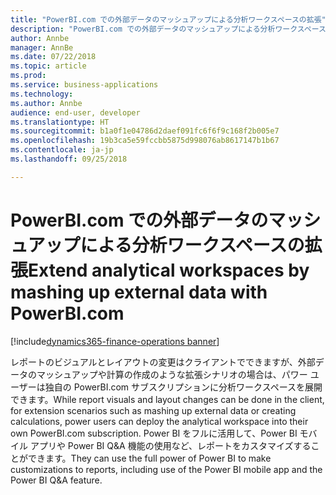 ```yaml
---
title: "PowerBI.com での外部データのマッシュアップによる分析ワークスペースの拡張"
description: "PowerBI.com での外部データのマッシュアップによる分析ワークスペースの拡張"
author: Annbe
manager: AnnBe
ms.date: 07/22/2018
ms.topic: article
ms.prod: 
ms.service: business-applications
ms.technology: 
ms.author: Annbe
audience: end-user, developer
ms.translationtype: HT
ms.sourcegitcommit: b1a0f1e04786d2daef091fc6f6f9c168f2b005e7
ms.openlocfilehash: 19b3ca5e59fccbb5875d998076ab8617147b1b67
ms.contentlocale: ja-jp
ms.lasthandoff: 09/25/2018

---
```

#  <a name="extend-analytical-workspaces-by-mashing-up-external-data-with-powerbicom"></a><span data-ttu-id="e8db0-103">PowerBI.com での外部データのマッシュアップによる分析ワークスペースの拡張</span><span class="sxs-lookup"><span data-stu-id="e8db0-103">Extend analytical workspaces by mashing up external data with PowerBI.com</span></span>

[!include[dynamics365-finance-operations banner](../includes/dynamics365-finance-operations.md)]



<span data-ttu-id="e8db0-104">レポートのビジュアルとレイアウトの変更はクライアントでできますが、外部データのマッシュアップや計算の作成のような拡張シナリオの場合は、パワー ユーザーは独自の PowerBI.com サブスクリプションに分析ワークスペースを展開できます。</span><span class="sxs-lookup"><span data-stu-id="e8db0-104">While report visuals and layout changes can be done in the client, for extension scenarios such as mashing up external data or creating calculations, power users can deploy the analytical workspace into their own PowerBI.com subscription.</span></span>
<span data-ttu-id="e8db0-105">Power BI をフルに活用して、Power BI モバイル アプリや Power BI Q&A 機能の使用など、レポートをカスタマイズすることができます。</span><span class="sxs-lookup"><span data-stu-id="e8db0-105">They can use the full power of Power BI to make customizations to reports, including use of the Power BI mobile app and the Power BI Q&A feature.</span></span>


